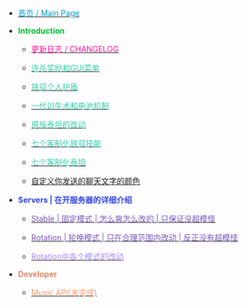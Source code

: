 - [<font color="#0099CC">首页 / Main Page</font>](/)

- <strong><font color="#00BB33">Introduction</font></strong>

  - [<font color="#FF1199">更新日志 / CHANGELOG</font>](changelog.md)

  - [<font color="#33CCAA">连杀奖励和GUI菜单</font>](docs/killstreak.md)

  - [<font color="#33CCAA">铁驭个人护盾</font>](docs/pilotshield.md)

  - [<font color="#33CCAA">一代训牛术和电池机制</font>](docs/rodeo.md)

  - [<font color="#33CCAA">原版泰坦的改动</font>](docs/vanillatitan.md)

  - [<font color="#33CCAA">七个客制化铁驭技能</font>](docs/modifyskill.md)

  - [<font color="#33CCAA">七个客制化泰坦</font>](docs/modifytitan.md)

  - [<span class="gradient-text">自定义你发送的聊天文字的颜色</span>](docs/colorchat.md)

- <strong><font color="#3344DD">Servers | 在开服务器的详细介绍</font></strong>

  - [<font color="#7755BB">Stable | 固定模式 | 怎么爽怎么改的 | 只保证没超模怪</font>](docs/stable.md)

  - [<font color="#7755BB">Rotation | 轮换模式 | 只在合理范围内改动 | 反正没有超模怪</font>](docs/rotation.md)

  - [<font color="#AA88FF">Rotation中各个模式的改动</font>](docs/mode_for_rotation.md)

- <strong><font color="#DD8866">Developer</font></strong>

  - [<font color="#FF9966">Music API(未完成)</font>](dev/musicapi.md)

<!--
  - [<font color="#33CCAA">关于关闭进游戏时的黑屏</font>](docs/stop_show_the_fking_docs.md)
  - [<font color="#AA88FF">Stable中各个模式的改动</font>](docs/mode_for_stable.md)
  - [<font color="#7755BB">无限火力Stable</font>](docs/stable.md)
  - [<font color="#7755BB">无限火力Rotation</font>](docs/rotation.md)
  - [<font color="#AA88FF">Rotation中各个模式的改动</font>](docs/mode_for_rotation.md)
-->
